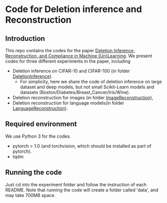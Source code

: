 # Code for Deletion inference and Reconstruction

## Introduction

This repo contains the codes for the paper [Deletion Inference, Reconstruction, and Compliance in Machine (Un)Learning](https://arxiv.org/abs/2202.03460). We present codes for three different experiments in the paper, including 
- Deletion inference on CIFAR-10 and CIFAR-100 (in folder [DeletionInference](https://github.com/gaoji7777/DeleteLeakage/tree/main/DeletionInference)). 
  - For simplicity, here we share the code of deletion inference on large dataset and deep models, but not small Scikit-Learn models and datasets (Boston/Diabetes/Breast_Cancer/Iris/Wine).
- Deletion reconstruction for images (in folder [ImageReconstruction](https://github.com/gaoji7777/DeleteLeakage/tree/main/ImageReconstruction)), 
- Deletion reconstruction for language models(in folder [LanguageReconstruction](https://github.com/gaoji7777/DeleteLeakage/tree/main/LanguageReconstruction)).

## Required environment

We use Python 3 for the codes.

- pytorch > 1.0 (and torchvision, which should be installed as part of pytorch).
- tqdm 

## Running the code

Just cd into the experiment folder and follow the instruction of each README. Note that running the code will create a folder called 'data', and may take 700MB space.
